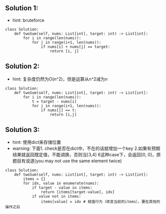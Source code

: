 
## Solution 1:

- hint: bruteforce

```
class Solution:
    def twoSum(self, nums: List[int], target: int) -> List[int]:
        for i in range(len(nums)):
            for j in range(i+1, len(nums)):
                if nums[i] + nums[j] == target:
                    return [i, j]
```

## Solution 2:
- hint: 复杂度仍然为O(n^2)，但是运算从n^2减为n

```
class Solution:
    def twoSum(self, nums: List[int], target: int) -> List[int]:
        for i in range(len(nums)):
            t = target - nums[i]
            for j in range(i+1, len(nums)):
                if nums[j] == t:
                    return [i,j]

```

## Solution 3:

- hint: 使用dict来存储位置
- warning: 下面1. check是否在dict中，不在的话就增加一个key 2.如果有预期结果就返回既定值，不能调换，否则当[3,4] 6这种case下，会返回[0, 0]，原题目有说道(you may not use the same element twice)

```
class Solution:
    def twoSum(self, nums: List[int], target: int) -> List[int]:
        items = {}
        for idx, value in enumerate(nums):
            if target - value in items:
                return [items[target-value], idx]
            if value not in items:
                items[value] = idx # 赋值行为（改变当前的items），要在其他的操作之后
```